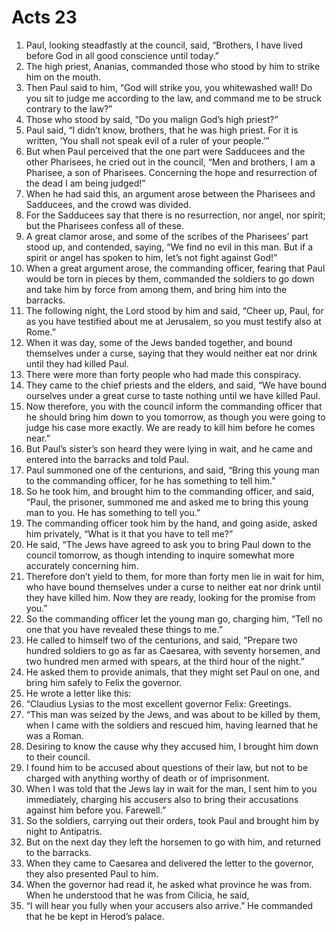 ﻿
# Acts 23
1. Paul, looking steadfastly at the council, said, “Brothers, I have lived before God in all good conscience until today.” 
2. The high priest, Ananias, commanded those who stood by him to strike him on the mouth. 
3. Then Paul said to him, “God will strike you, you whitewashed wall! Do you sit to judge me according to the law, and command me to be struck contrary to the law?” 
4. Those who stood by said, “Do you malign God’s high priest?” 
5. Paul said, “I didn’t know, brothers, that he was high priest. For it is written, ‘You shall not speak evil of a ruler of your people.’” 
6. But when Paul perceived that the one part were Sadducees and the other Pharisees, he cried out in the council, “Men and brothers, I am a Pharisee, a son of Pharisees. Concerning the hope and resurrection of the dead I am being judged!” 
7. When he had said this, an argument arose between the Pharisees and Sadducees, and the crowd was divided. 
8. For the Sadducees say that there is no resurrection, nor angel, nor spirit; but the Pharisees confess all of these. 
9. A great clamor arose, and some of the scribes of the Pharisees’ part stood up, and contended, saying, “We find no evil in this man. But if a spirit or angel has spoken to him, let’s not fight against God!” 
10. When a great argument arose, the commanding officer, fearing that Paul would be torn in pieces by them, commanded the soldiers to go down and take him by force from among them, and bring him into the barracks. 
11. The following night, the Lord stood by him and said, “Cheer up, Paul, for as you have testified about me at Jerusalem, so you must testify also at Rome.” 
12. When it was day, some of the Jews banded together, and bound themselves under a curse, saying that they would neither eat nor drink until they had killed Paul. 
13. There were more than forty people who had made this conspiracy. 
14. They came to the chief priests and the elders, and said, “We have bound ourselves under a great curse to taste nothing until we have killed Paul. 
15. Now therefore, you with the council inform the commanding officer that he should bring him down to you tomorrow, as though you were going to judge his case more exactly. We are ready to kill him before he comes near.” 
16. But Paul’s sister’s son heard they were lying in wait, and he came and entered into the barracks and told Paul. 
17. Paul summoned one of the centurions, and said, “Bring this young man to the commanding officer, for he has something to tell him.” 
18. So he took him, and brought him to the commanding officer, and said, “Paul, the prisoner, summoned me and asked me to bring this young man to you. He has something to tell you.” 
19. The commanding officer took him by the hand, and going aside, asked him privately, “What is it that you have to tell me?” 
20. He said, “The Jews have agreed to ask you to bring Paul down to the council tomorrow, as though intending to inquire somewhat more accurately concerning him. 
21. Therefore don’t yield to them, for more than forty men lie in wait for him, who have bound themselves under a curse to neither eat nor drink until they have killed him. Now they are ready, looking for the promise from you.” 
22. So the commanding officer let the young man go, charging him, “Tell no one that you have revealed these things to me.” 
23. He called to himself two of the centurions, and said, “Prepare two hundred soldiers to go as far as Caesarea, with seventy horsemen, and two hundred men armed with spears, at the third hour of the night.” 
24. He asked them to provide animals, that they might set Paul on one, and bring him safely to Felix the governor. 
25. He wrote a letter like this: 
26. “Claudius Lysias to the most excellent governor Felix: Greetings. 
27. “This man was seized by the Jews, and was about to be killed by them, when I came with the soldiers and rescued him, having learned that he was a Roman. 
28. Desiring to know the cause why they accused him, I brought him down to their council. 
29. I found him to be accused about questions of their law, but not to be charged with anything worthy of death or of imprisonment. 
30. When I was told that the Jews lay in wait for the man, I sent him to you immediately, charging his accusers also to bring their accusations against him before you. Farewell.” 
31. So the soldiers, carrying out their orders, took Paul and brought him by night to Antipatris. 
32. But on the next day they left the horsemen to go with him, and returned to the barracks. 
33. When they came to Caesarea and delivered the letter to the governor, they also presented Paul to him. 
34. When the governor had read it, he asked what province he was from. When he understood that he was from Cilicia, he said, 
35. “I will hear you fully when your accusers also arrive.” He commanded that he be kept in Herod’s palace. 
